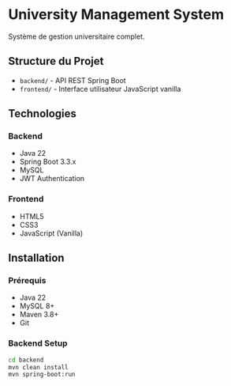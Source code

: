 # University Management System

Système de gestion universitaire complet.

## Structure du Projet

- `backend/` - API REST Spring Boot
- `frontend/` - Interface utilisateur JavaScript vanilla

## Technologies

### Backend
- Java 22
- Spring Boot 3.3.x
- MySQL
- JWT Authentication

### Frontend
- HTML5
- CSS3
- JavaScript (Vanilla)

## Installation

### Prérequis
- Java 22
- MySQL 8+
- Maven 3.8+
- Git

### Backend Setup

```bash
cd backend
mvn clean install
mvn spring-boot:run
